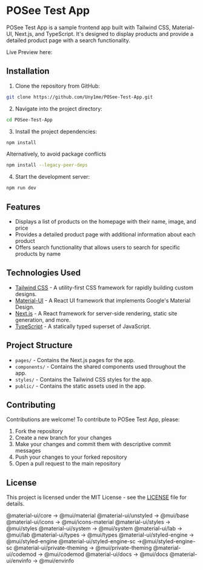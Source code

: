 # POSee Test App

POSee Test App is a sample frontend app built with Tailwind CSS, Material-UI, Next.js, and TypeScript. It's designed to display products and provide a detailed product page with a search functionality.

Live Preview here:

## Installation

1. Clone the repository from GitHub:

```bash
git clone https://github.com/Uny1me/POSee-Test-App.git
```

2. Navigate into the project directory:

```bash
cd POSee-Test-App
```

3. Install the project dependencies:

```bash
npm install
```

Alternatively, to avoid package conflicts

```bash
npm install --legacy-peer-deps
```

4. Start the development server:

```bash
npm run dev
```

## Features

- Displays a list of products on the homepage with their name, image, and price
- Provides a detailed product page with additional information about each product
- Offers search functionality that allows users to search for specific products by name

## Technologies Used

- [Tailwind CSS](https://tailwindcss.com/) - A utility-first CSS framework for rapidly building custom designs.
- [Material-UI](https://material-ui.com/) - A React UI framework that implements Google's Material Design.
- [Next.js](https://nextjs.org/) - A React framework for server-side rendering, static site generation, and more.
- [TypeScript](https://www.typescriptlang.org/) - A statically typed superset of JavaScript.

## Project Structure

- `pages/` - Contains the Next.js pages for the app.
- `components/` - Contains the shared components used throughout the app.
- `styles/` - Contains the Tailwind CSS styles for the app.
- `public/` - Contains the static assets used in the app.

## Contributing

Contributions are welcome! To contribute to POSee Test App, please:

1. Fork the repository
2. Create a new branch for your changes
3. Make your changes and commit them with descriptive commit messages
4. Push your changes to your forked repository
5. Open a pull request to the main repository

## License

This project is licensed under the MIT License - see the [LICENSE](LICENSE) file for details.

<!-- Noteable upgrades -->

@material-ui/core -> @mui/material
@material-ui/unstyled -> @mui/base
@material-ui/icons -> @mui/icons-material
@material-ui/styles -> @mui/styles
@material-ui/system -> @mui/system
@material-ui/lab -> @mui/lab
@material-ui/types -> @mui/types
@material-ui/styled-engine -> @mui/styled-engine
@material-ui/styled-engine-sc ->@mui/styled-engine-sc
@material-ui/private-theming -> @mui/private-theming
@material-ui/codemod -> @mui/codemod
@material-ui/docs -> @mui/docs
@material-ui/envinfo -> @mui/envinfo

